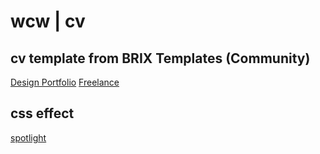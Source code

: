 # wcw | cv

## cv template from BRIX Templates (Community)
[Design Portfolio](https://brixtemplates.com/templates/design-portfolio-webflow-template)
[Freelance](https://brixtemplates.com/templates/freelance-webflow-template)

## css effect
[spotlight](https://www.youtube.com/watch?v=P_JOdsm_8tY)
